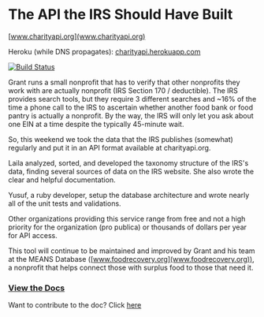 # The API the IRS Should Have Built

[www.charityapi.org](www.charityapi.org)

Heroku (while DNS propagates): [charityapi.herokuapp.com](charityapi.herokuapp.com)

[![Build Status](https://semaphoreci.com/api/v1/projects/2df1d7f1-851a-474b-ac1b-dac48adf54b1/679889/badge.svg)](https://semaphoreci.com/grantmnelson/charityapi)

Grant runs a small nonprofit that has to verify that other nonprofits they work with are actually nonprofit (IRS Section 170 / deductible). The IRS provides search tools, but they require 3 different searches and ~16% of the time a phone call to the IRS to ascertain whether another food bank or food pantry is actually a nonprofit. By the way, the IRS will only let you ask about one EIN at a time despite the typically 45-minute wait.

So, this weekend we took the data that the IRS publishes (somewhat) regularly and put it in an API format available at charityapi.org.

Laila analyzed, sorted, and developed the taxonomy structure of the IRS's data, finding several sources of data on the IRS website. She also wrote the clear and helpful documentation.

Yusuf, a ruby developer, setup the database architecture and wrote nearly all of the unit tests and validations. 

Other organizations providing this service range from free and not a high priority for the organization (pro publica) or thousands of dollars per year for API access.

This tool will continue to be maintained and improved by Grant and his team at the MEANS Database ([www.foodrecovery.org](www.foodrecovery.org)), a nonprofit that helps connect those with surplus food to those that need it.

### [View the Docs](http://grantimus9.github.io/charityapidoc/)
Want to contribute to the doc? Click [here](https://github.com/Grantimus9/charityapidoc)

